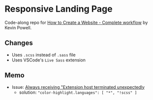 # Responsive Landing Page

Code-along repo for [How to Create a Website - Complete workflow](https://youtu.be/aEUkm1as3KE) by Kevin Powell.

## Changes

- Uses `.scss` instead of `.sass` file
- Uses VSCode's `Live Sass` extension

## Memo

- Issue: [Always receiving "Extension host terminated unexpectedly](https://github.com/ritwickdey/vscode-live-sass-compiler/issues/112)
  - solution: `"color-highlight.languages": [ "*", "!scss" ]`
